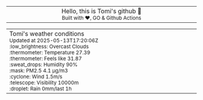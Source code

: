 
<div align="center">
<table>
<tbody>
<td align="center">
<img width="2000" height="0"><br>
Hello, this is Tomi's github 👋<br>
<sup>Built with ❤️, GO & Github Actions</sup><br>
<img width="2000" height="0">
</td>
</tbody>
</table>
</div>
<table>
<tbody>
<td align="left">
<img width="2000" height="0"><br>
Tomi's weather conditions<br>
<sup>Updated at 2025-05-13T17:20:06Z</sup><br>
<sup>:low_brightness: Overcast Clouds</sup><br>
<sup>:thermometer: Temperature 27.39 </sup><br>
<sup>:thermometer: Feels like 31.87</sup><br>
<sup>:sweat_drops: Humidity 90%</sup><br>
<sup>:mask: PM2.5 4.1 μg/m3</sup><br>
<sup>:cyclone: Wind 1.5m/s </sup><br>
<sup>:telescope: Visibility 10000m </sup><br>
<sup>:droplet: Rain 0mm/last 1h </sup><br>
<img width="2000" height="0">
</td>
<td align="left">
<img width="2000" height="0"><br>
<br>
<img width="2000" height="0">
</td>
</tbody>
</table>
</div>
    